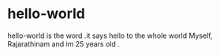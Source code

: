 # hello-world
hello-world is the word .it says hello to the whole world
Myself, Rajarathinam and im 25 years old .
